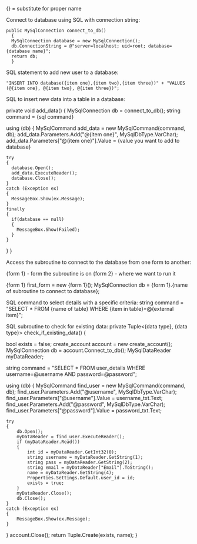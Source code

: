 {} = substitute for proper name

Connect to database using SQL with connection string:

```
public MySqlConnection connect_to_db()
  {
  MySqlConnection database = new MySqlConnection();
  db.ConnectionString = @"server=localhost; uid=root; database={database name}";
  return db;
  }
```



SQL statement to add new user to a database:

```
"INSERT INTO database({item one},{item two},{item three})" + "VALUES (@{item one}, @{item two}, @{item three})";
```


SQL to insert new data into a table in a database:

private void add_data()
  {
  MySqlConnection db = connect_to_db(); 
  string command = {sql command}
  
  using (db)
    {
    MySqlCommand add_data = new MySqlCommand(command, db);
    add_data.Parameters.Add("@{item one}", MySqlDbType.VarChar);
    add_data.Parameters["@{item one}"].Value = {value you want to add to database}
    
    try
    {
      database.Open();
      add_data.ExecuteReader();
      database.Close();
    }
    catch (Exception ex)
    {
      MessageBox.Show(ex.Message);
    }
    finally
    {
      if(database == null)
      {
        MessageBox.Show(Failed);
      }
    }
  }
}
  
  
  
Access the subroutine to connect to the database from one form to another:

{form 1} - form the subroutine is on
{form 2} - where we want to run it

{form 1} first_form = new {form 1}();
MySqlConnection db = {form 1}.{name of subroutine to connect to database};



SQL command to select details with a specific criteria:
string command = "SELECT * FROM {name of table} WHERE {item in table}=@{external item}";




SQL subroutine to check for existing data:
private Tuple<{data type}, {data type}> check_if_existing_data()
{

bool exists = false;
create_account account = new create_account();
MySqlConnection db = account.Connect_to_db();
MySqlDataReader myDataReader;

string command = "SELECT * FROM user_details WHERE username=@username AND password=@password";


using (db)
{
    MySqlCommand find_user = new MySqlCommand(command, db);
    find_user.Parameters.Add("@username", MySqlDbType.VarChar);
    find_user.Parameters["@username"].Value = username_txt.Text;
    find_user.Parameters.Add("@password", MySqlDbType.VarChar);
    find_user.Parameters["@password"].Value = password_txt.Text;

    try
    {
        db.Open();
        myDataReader = find_user.ExecuteReader();
        if (myDataReader.Read())
        {
            int id = myDataReader.GetInt32(0);
            string username = myDataReader.GetString(1);
            string pass = myDataReader.GetString(2);
            string email = myDataReader["Email"].ToString();
            name = myDataReader.GetString(4);
            Properties.Settings.Default.user_id = id;
            exists = true;
        }
        myDataReader.Close();
        db.Close();
    }
    catch (Exception ex)
    {
        MessageBox.Show(ex.Message);
    }
}
account.Close();
return Tuple.Create(exists, name);
}
